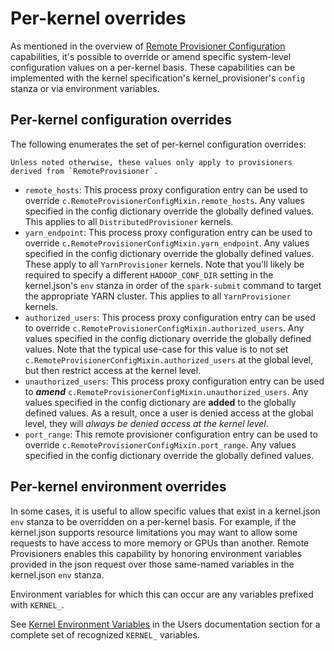 # Per-kernel overrides

As mentioned in the overview of [Remote Provisioner Configuration](../contributors/system-architecture.md#process-proxy-configuration)
capabilities, it's possible to override or amend specific system-level configuration values on a
per-kernel basis. These capabilities can be implemented with the kernel specification's
kernel_provisioner's `config` stanza or via environment variables.

## Per-kernel configuration overrides

The following enumerates the set of per-kernel configuration overrides:

```{note}
Unless noted otherwise, these values only apply to provisioners derived from `RemoteProvisioner`.
```

- `remote_hosts`: This process proxy configuration entry can be used to override
  `c.RemoteProvisionerConfigMixin.remote_hosts`. Any values specified in the config dictionary
  override the globally defined values. This applies to all `DistributedProvisioner` kernels.
- `yarn_endpoint`: This process proxy configuration entry can be used to override
  `c.RemoteProvisionerConfigMixin.yarn_endpoint`.
  Any values specified in the config dictionary override the globally defined values. These
  apply to all `YarnProvisioner` kernels. Note that you'll likely be required to specify a
  different `HADOOP_CONF_DIR` setting in the kernel.json's `env` stanza in order of the
  `spark-submit` command to target the appropriate YARN cluster. This applies to all
  `YarnProvisioner` kernels.
- `authorized_users`: This process proxy configuration entry can be used to override
  `c.RemoteProvisionerConfigMixin.authorized_users`. Any values specified in the config
  dictionary override the globally defined values. Note that the typical use-case for
  this value is to not set `c.RemoteProvisionerConfigMixin.authorized_users` at the global level,
  but then restrict access at the kernel level.
- `unauthorized_users`: This process proxy configuration entry can be used to **_amend_**
  `c.RemoteProvisionerConfigMixin.unauthorized_users`. Any values specified in the config dictionary
  are **added** to the globally defined values. As a result, once a user is denied access at the
  global level, they will _always be denied access at the kernel level_.
- `port_range`: This remote provisioner configuration entry can be used to override
  `c.RemoteProvisionerConfigMixin.port_range`. Any values specified in the config
  dictionary override the globally defined values.

## Per-kernel environment overrides

In some cases, it is useful to allow specific values that exist in a kernel.json `env` stanza to be
overridden on a per-kernel basis. For example, if the kernel.json supports resource limitations you
may want to allow some requests to have access to more memory or GPUs than another. Remote Provisioners
enables this capability by honoring environment variables provided in the json request over
those same-named variables in the kernel.json `env` stanza.

Environment variables for which this can occur are any variables prefixed with `KERNEL_`.

See [Kernel Environment Variables](../users/kernel-envs.md) in the Users documentation
section for a complete set of recognized `KERNEL_` variables.
